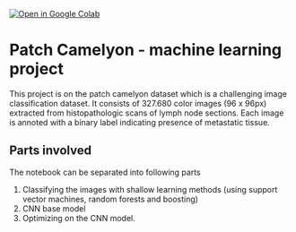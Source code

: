 [![Open in Google Colab](https://colab.research.google.com/assets/colab-badge.svg)](https://colab.research.google.com/github/Julardzija/Patch_Camelyon_machinelearning/blob/main/Patch_Camelyon_machinelearning.ipynb)

# Patch Camelyon - machine learning project
This project is on the patch camelyon dataset which is a challenging image classification dataset. It consists of 327.680 color images (96 x 96px) extracted from histopathologic scans of lymph node sections. Each image is annoted with a binary label indicating presence of metastatic tissue. 

## Parts involved
The notebook can be separated into following parts
1. Classifying the images with shallow learning methods (using support vector machines, random forests and boosting)
2. CNN base model
3. Optimizing on the CNN model.


